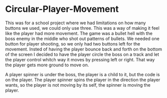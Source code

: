 # Circular-Player-Movement
This was for a school project where we had limitations on how many buttons we used, we could only use three. This was a way of making it feel like the player had more movement. The game was a bullet hell with the boss enemy in the middle who shot out patterns of bullets. We needed one button for player shooting, so we only had two buttons left for the movement. Insted of having the player bounce back and forth on the bottom of the screen I decided to have the player circle the boss on a track and let the player control whitch way it moves by pressing left or right. That way the player gets more ground to move on. 

A player spinner is under the boss, the player is a child to it, but the code is on the player. The player spinner spins the player in the direction the player wants, so the player is not moving by its self, the spinner is moving the player.
